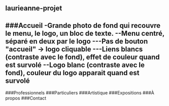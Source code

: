 ## laurieanne-projet

###Accueil
-Grande photo de fond qui recouvre le menu, le logo, un bloc de texte.
--Menu centré, séparé en deux par le logo
---Pas de bouton "accueil" -> logo cliquable
---Liens blancs (contraste avec le fond), effet de couleur quand est survolé
--Logo blanc (contraste avec le fond), couleur du logo apparait quand est survolé
--
###Professionnels
###Particuliers
###Artistique
###Expositions
###À propos
###Contact
